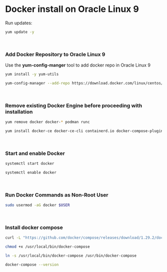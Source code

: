 # Docker install on Oracle Linux 9

Run updates:
```sh
yum update -y
```

&nbsp;
### Add Docker Repository to Oracle Linux 9

Use the **yum-config-manger** tool to add docker repo in Oracle Linux 9
```sh
yum install -y yum-utils
```

```sh
yum-config-manager --add-repo https://download.docker.com/linux/centos/docker-ce.repo
```

&nbsp;
### Remove existing Docker Engine before proceeding with installation

```sh
yum remove docker docker-* podman runc
```

```sh
yum install docker-ce docker-ce-cli containerd.io docker-compose-plugin
```

&nbsp;
### Start and enable Docker

```sh
systemctl start docker
```

```sh
systemctl enable docker
```

&nbsp;
### Run Docker Commands as Non-Root User

```sh
sudo usermod -aG docker $USER
```


&nbsp;
### Install docker compose

```sh
curl -L "https://github.com/docker/compose/releases/download/1.29.2/docker-compose-$(uname -s)-$(uname -m)" -o /usr/local/bin/docker-compose
```

```sh
chmod +x /usr/local/bin/docker-compose
```

```sh
ln -s /usr/local/bin/docker-compose /usr/bin/docker-compose
```

```sh
docker-compose --version
```



